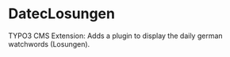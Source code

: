 # DatecLosungen
TYPO3 CMS Extension: Adds a plugin to display the daily german watchwords (Losungen).
